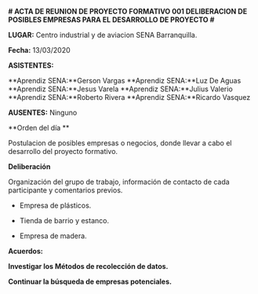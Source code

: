 **# ACTA DE REUNION DE PROYECTO FORMATIVO 001
DELIBERACION DE POSIBLES EMPRESAS PARA EL DESARROLLO DE PROYECTO #**

**LUGAR:** Centro industrial y de aviacion SENA Barranquilla.

**Fecha:** 13/03/2020

**ASISTENTES:**

**Aprendiz SENA:**Gerson Vargas	
**Aprendiz SENA:**Luz De Aguas
**Aprendiz SENA:**Jesus Varela
**Aprendiz SENA:**Julius Valerio
**Aprendiz SENA:**Roberto Rivera
**Aprendiz SENA:**Ricardo Vasquez

**AUSENTES:** Ninguno

**Orden del día **

Postulacion de posibles empresas o negocios, donde llevar a cabo el desarrollo del proyecto formativo. 

**Deliberación** 

Organización del grupo de trabajo, información de contacto de cada participante y comentarios previos.

- Empresa de plásticos. 

- Tienda de barrio y estanco. 

- Empresa de madera. 

**Acuerdos:**

**Investigar los Métodos de recolección de datos.**
 
**Continuar la búsqueda de empresas potenciales.**